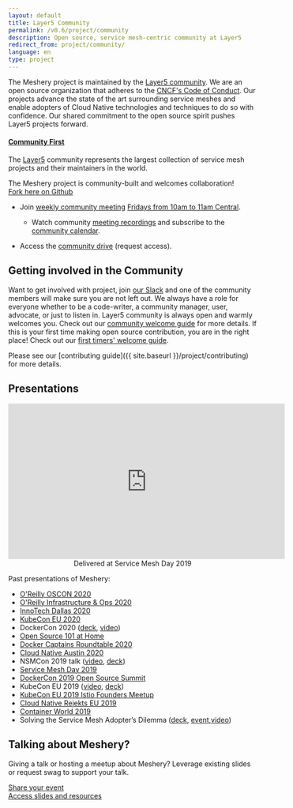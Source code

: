 ```yaml
---
layout: default
title: Layer5 Community
permalink: /v0.6/project/community
description: Open source, service mesh-centric community at Layer5
redirect_from: project/community/
language: en
type: project
---
```


The Meshery project is maintained by the [Layer5 community](https://layer5.io/community). We are an open source organization that adheres to the [CNCF's Code of Conduct](https://github.com/cncf/foundation/blob/master/code-of-conduct.md). Our projects advance the state of the art surrounding service meshes and enable adopters of Cloud Native technologies and techniques to do so with confidence. Our shared commitment to the open source spirit pushes Layer5 projects forward.

#### [**Community First**](https://layer5.io/community)

<p>The <a href="https://layer5.io">Layer5</a> community represents the largest collection of service mesh projects and their maintainers in the world.</p>
The Meshery project is community-built and welcomes collaboration! 
<br /><a href="https://github.com/layer5io/meshery"><i class="fab fa-github"></i> Fork here on Github</a>

* Join [weekly community meeting](https://docs.google.com/document/d/1c07UO9dS7_tFD-ClCWHIrEzRnzUJoFQ10EzfJTpS7FY/edit?usp=sharing) [Fridays from 10am to 11am Central](/assets/projects/meshery/Meshery-Community-Meeting.ics). 
    - Watch community [meeting recordings](https://www.youtube.com/playlist?list=PL3A-A6hPO2IMPPqVjuzgqNU5xwnFFn3n0) and subscribe to the [community calendar](https://bit.ly/2SbrRhe).

* Access the [community drive](https://drive.google.com/drive/u/4/folders/0ABH8aabN4WAKUk9PVA) (request access).

## Getting involved in the Community

Want to get involved with project, join [our Slack](http://slack.layer5.io) and one of the community members will make sure you are not left out. We always have a role for everyone whether to be a code-writer, a community manager, user, advocate, or just to listen in. Layer5 community is always open and warmly welcomes you. Check out our [community welcome guide](https://docs.google.com/document/d/17OPtDE_rdnPQxmk2Kauhm3GwXF1R5dZ3Cj8qZLKdo5E/edit) for more details.
If this is your first time making open source contribution, you are in the right place! Check out our [first timers' welcome guide](https://docs.google.com/document/d/1tpg2sLxirozNt3Ofr3GdM002f9rExp74EqrsGZBU710/edit).

Please see our [contributing guide]({{ site.baseurl }}/project/contributing) for more details.

## Presentations

<iframe class="container" width="560" height="315" src="https://www.youtube.com/embed/CFj1O_uyhhs" frameborder="0" allow="accelerometer; autoplay; encrypted-media; gyroscope; picture-in-picture" allowfullscreen></iframe>

<div style="text-align:center;width:100%"><emphasis>Delivered at Service Mesh Day 2019</emphasis></div>

Past presentations of Meshery:

- [O'Reilly OSCON 2020](https://conferences.oreilly.com/oscon/oscon-or)
- [O'Reilly Infrastructure & Ops 2020](https://conferences.oreilly.com/infrastructure-ops/io-ca/public/schedule/speaker/226795)
- [InnoTech Dallas 2020](https://innotechdallas2020.sched.com/event/aN7E/a-management-plane-for-service-meshes)
- [KubeCon EU 2020](https://kccnceu20.sched.com/event/Zetg/discreetly-studying-the-effects-of-individual-traffic-control-functions-lee-calcote-layer5?iframe=no&w=100%&sidebar=yes&bg=no)
- DockerCon 2020 ([deck](https://calcotestudios.com/talks/decks/slides-dockercon-2020-service-meshing-with-docker-desktop-and-webassembly.html), [video](https://www.youtube.com/watch?v=5BrbbKZOctw&list=PL3A-A6hPO2IN_HSU0pSfijBboiHggs5mC&index=4&t=0s))
- [Open Source 101 at Home](https://calcotestudios.com/talks/decks/slides-open-source-101-at-home-solving-the-service-mesh-adopters-dilemma.html)
- [Docker Captains Roundtable 2020](https://calcotestudios.com/talks/decks/slides-docker-captains-2020-meshery-the-multi-service-mesh-manager.html)
- [Cloud Native Austin 2020](https://www.meetup.com/Cloud-Native-Austin/events/267784090/)
- NSMCon 2019 talk ([video](https://www.youtube.com/watch?v=4xKixsDTtdM), [deck](https://calcotestudios.com/talks/decks/slides-nsmcon-kubecon-na-2019-adopting-network-service-mesh-with-meshery.html))
- [Service Mesh Day 2019](https://youtu.be/CFj1O_uyhhs)
- [DockerCon 2019 Open Source Summit](https://www.docker.com/dockercon/2019-videos?watch=open-source-summit-service-mesh)
- KubeCon EU 2019 ([video](https://www.youtube.com/watch?v=LxP-yHrKL4M&list=PLYjO73_1efChX9NuRaU7WocTbgrfvCoPE), [deck](https://calcotestudios.com/talks/decks/slides-kubecon-eu-2019-service-meshes-at-what-cost.html))
- [KubeCon EU 2019 Istio Founders Meetup](https://calcotestudios.com/talks/decks/slides-istio-meetup-kubecon-eu-2019-istio-at-scale-large-and-small.html)
- [Cloud Native Rejekts EU 2019](https://calcotestudios.com/talks/decks/slides-cloud-native-rejekts-2019-evaluating-service-meshes.html)
- [Container World 2019](https://calcotestudios.com/talks/decks/slides-container-world-2019-service-meshes-but-at-what-cost.html)
- Solving the Service Mesh Adopter’s Dilemma ([deck](https://calcotestudios.com/talks/decks/slides-open-source-101-at-home-solving-the-service-mesh-adopters-dilemma.html), [event](https://opensource101.com/sessions/solving-the-service-mesh-adopters-dilemma/),[video](https://www.youtube.com/watch?v=Q1zSWbO0RmI&list=PL3A-A6hPO2IN_HSU0pSfijBboiHggs5mC&index=2&t=0s))

## Talking about Meshery?

Giving a talk or hosting a meetup about Meshery? Leverage existing slides or request swag to support your talk.

<div class="wrapper">
    <a href="https://forms.gle/1jqY7HWveSFKCdnD6"><div class="overview">Share your event</div></a>
    <a href="https://forms.gle/xLqGE14GhkorG51z8"><div class="overview">Access slides and resources</div></a>
</div>

<!-- 
// TODO: Section pending review and revision; @leecalcote

## Other Resources

<div class="row">
<div class="column">
  <a target="_blank" href="https://layer5.io/landscape">
  <img class="img-thumbnail" src="/assets/img/resources/landscape.png" alt="Service Mesh Landscape" style="width:150px"><span class="caption">Service Mesh Comparison</span></a>
</div>
<div class="column">
<a target="_blank" href="https://layer5.io/landscape#tools">
  <img class="img-thumbnail" src="/assets/img/resources/settings.svg" alt="Service Mesh Landscape Tools" style="width:150px" /><span class="caption">Service Mesh Tools</span></a>
</div>
<div class="column">
<a target="_blank" href="https://layer5.io/books">
  <img  class="img-thumbnail" src="/assets/img/resources/book.jpeg" alt="Service Mesh Books" style="width:150px" /> <span class="caption">Service Mesh Books</span> </a>
</div>
<div class="column">
<a target="_blank" href="https://layer5.io/workshops">
  <img  class="img-thumbnail" src="/assets/img/resources/workshops.svg" alt="Service Mesh Workshops" style="width:150px" /> <span class="caption">Service Mesh Workshops</span></a>
</div>
</div> -->
